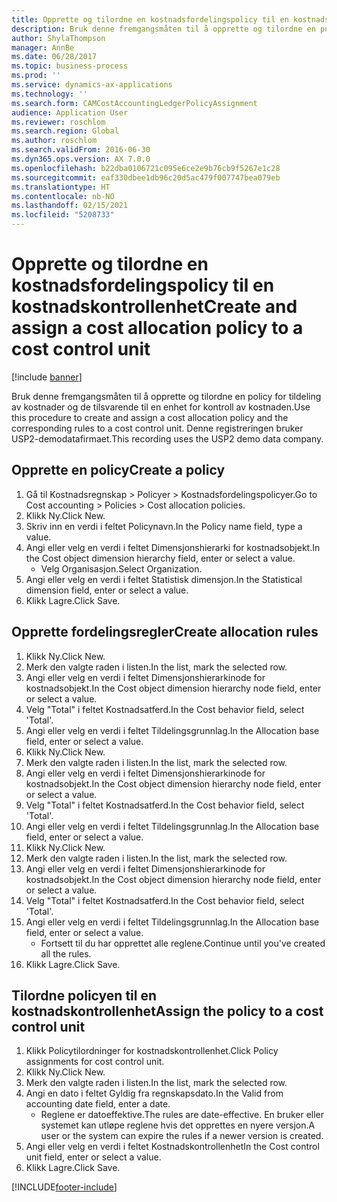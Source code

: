 ```yaml
---
title: Opprette og tilordne en kostnadsfordelingspolicy til en kostnadskontrollenhet
description: Bruk denne fremgangsmåten til å opprette og tilordne en policy for tildeling av kostnader og de tilsvarende til en enhet for kontroll av kostnaden.
author: ShylaThompson
manager: AnnBe
ms.date: 06/28/2017
ms.topic: business-process
ms.prod: ''
ms.service: dynamics-ax-applications
ms.technology: ''
ms.search.form: CAMCostAccountingLedgerPolicyAssignment
audience: Application User
ms.reviewer: roschlom
ms.search.region: Global
ms.author: roschlom
ms.search.validFrom: 2016-06-30
ms.dyn365.ops.version: AX 7.0.0
ms.openlocfilehash: b22dba0106721c095e6ce2e9b76cb9f5267e1c28
ms.sourcegitcommit: eaf330dbee1db96c20d5ac479f007747bea079eb
ms.translationtype: HT
ms.contentlocale: nb-NO
ms.lasthandoff: 02/15/2021
ms.locfileid: "5208733"
---
```

# <a name="create-and-assign-a-cost-allocation-policy-to-a-cost-control-unit"></a><span data-ttu-id="7621e-103">Opprette og tilordne en kostnadsfordelingspolicy til en kostnadskontrollenhet</span><span class="sxs-lookup"><span data-stu-id="7621e-103">Create and assign a cost allocation policy to a cost control unit</span></span>

[!include [banner](../../includes/banner.md)]

<span data-ttu-id="7621e-104">Bruk denne fremgangsmåten til å opprette og tilordne en policy for tildeling av kostnader og de tilsvarende til en enhet for kontroll av kostnaden.</span><span class="sxs-lookup"><span data-stu-id="7621e-104">Use this procedure to create and assign a cost allocation policy and the corresponding rules to a cost control unit.</span></span> <span data-ttu-id="7621e-105">Denne registreringen bruker USP2-demodatafirmaet.</span><span class="sxs-lookup"><span data-stu-id="7621e-105">This recording uses the USP2 demo data company.</span></span>


## <a name="create-a-policy"></a><span data-ttu-id="7621e-106">Opprette en policy</span><span class="sxs-lookup"><span data-stu-id="7621e-106">Create a policy</span></span>
1. <span data-ttu-id="7621e-107">Gå til Kostnadsregnskap > Policyer > Kostnadsfordelingspolicyer.</span><span class="sxs-lookup"><span data-stu-id="7621e-107">Go to Cost accounting > Policies > Cost allocation policies.</span></span>
2. <span data-ttu-id="7621e-108">Klikk Ny.</span><span class="sxs-lookup"><span data-stu-id="7621e-108">Click New.</span></span>
3. <span data-ttu-id="7621e-109">Skriv inn en verdi i feltet Policynavn.</span><span class="sxs-lookup"><span data-stu-id="7621e-109">In the Policy name field, type a value.</span></span>
4. <span data-ttu-id="7621e-110">Angi eller velg en verdi i feltet Dimensjonshierarki for kostnadsobjekt.</span><span class="sxs-lookup"><span data-stu-id="7621e-110">In the Cost object dimension hierarchy field, enter or select a value.</span></span>
    * <span data-ttu-id="7621e-111">Velg Organisasjon.</span><span class="sxs-lookup"><span data-stu-id="7621e-111">Select Organization.</span></span>  
5. <span data-ttu-id="7621e-112">Angi eller velg en verdi i feltet Statistisk dimensjon.</span><span class="sxs-lookup"><span data-stu-id="7621e-112">In the Statistical dimension field, enter or select a value.</span></span>
6. <span data-ttu-id="7621e-113">Klikk Lagre.</span><span class="sxs-lookup"><span data-stu-id="7621e-113">Click Save.</span></span>

## <a name="create-allocation-rules"></a><span data-ttu-id="7621e-114">Opprette fordelingsregler</span><span class="sxs-lookup"><span data-stu-id="7621e-114">Create allocation rules</span></span>
1. <span data-ttu-id="7621e-115">Klikk Ny.</span><span class="sxs-lookup"><span data-stu-id="7621e-115">Click New.</span></span>
2. <span data-ttu-id="7621e-116">Merk den valgte raden i listen.</span><span class="sxs-lookup"><span data-stu-id="7621e-116">In the list, mark the selected row.</span></span>
3. <span data-ttu-id="7621e-117">Angi eller velg en verdi i feltet Dimensjonshierarkinode for kostnadsobjekt.</span><span class="sxs-lookup"><span data-stu-id="7621e-117">In the Cost object dimension hierarchy node field, enter or select a value.</span></span>
4. <span data-ttu-id="7621e-118">Velg "Total" i feltet Kostnadsatferd.</span><span class="sxs-lookup"><span data-stu-id="7621e-118">In the Cost behavior field, select 'Total'.</span></span>
5. <span data-ttu-id="7621e-119">Angi eller velg en verdi i feltet Tildelingsgrunnlag.</span><span class="sxs-lookup"><span data-stu-id="7621e-119">In the Allocation base field, enter or select a value.</span></span>
6. <span data-ttu-id="7621e-120">Klikk Ny.</span><span class="sxs-lookup"><span data-stu-id="7621e-120">Click New.</span></span>
7. <span data-ttu-id="7621e-121">Merk den valgte raden i listen.</span><span class="sxs-lookup"><span data-stu-id="7621e-121">In the list, mark the selected row.</span></span>
8. <span data-ttu-id="7621e-122">Angi eller velg en verdi i feltet Dimensjonshierarkinode for kostnadsobjekt.</span><span class="sxs-lookup"><span data-stu-id="7621e-122">In the Cost object dimension hierarchy node field, enter or select a value.</span></span>
9. <span data-ttu-id="7621e-123">Velg "Total" i feltet Kostnadsatferd.</span><span class="sxs-lookup"><span data-stu-id="7621e-123">In the Cost behavior field, select 'Total'.</span></span>
10. <span data-ttu-id="7621e-124">Angi eller velg en verdi i feltet Tildelingsgrunnlag.</span><span class="sxs-lookup"><span data-stu-id="7621e-124">In the Allocation base field, enter or select a value.</span></span>
11. <span data-ttu-id="7621e-125">Klikk Ny.</span><span class="sxs-lookup"><span data-stu-id="7621e-125">Click New.</span></span>
12. <span data-ttu-id="7621e-126">Merk den valgte raden i listen.</span><span class="sxs-lookup"><span data-stu-id="7621e-126">In the list, mark the selected row.</span></span>
13. <span data-ttu-id="7621e-127">Angi eller velg en verdi i feltet Dimensjonshierarkinode for kostnadsobjekt.</span><span class="sxs-lookup"><span data-stu-id="7621e-127">In the Cost object dimension hierarchy node field, enter or select a value.</span></span>
14. <span data-ttu-id="7621e-128">Velg "Total" i feltet Kostnadsatferd.</span><span class="sxs-lookup"><span data-stu-id="7621e-128">In the Cost behavior field, select 'Total'.</span></span>
15. <span data-ttu-id="7621e-129">Angi eller velg en verdi i feltet Tildelingsgrunnlag.</span><span class="sxs-lookup"><span data-stu-id="7621e-129">In the Allocation base field, enter or select a value.</span></span>
    * <span data-ttu-id="7621e-130">Fortsett til du har opprettet alle reglene.</span><span class="sxs-lookup"><span data-stu-id="7621e-130">Continue until you've created all the rules.</span></span>  
16. <span data-ttu-id="7621e-131">Klikk Lagre.</span><span class="sxs-lookup"><span data-stu-id="7621e-131">Click Save.</span></span>

## <a name="assign-the-policy-to-a-cost-control-unit"></a><span data-ttu-id="7621e-132">Tilordne policyen til en kostnadskontrollenhet</span><span class="sxs-lookup"><span data-stu-id="7621e-132">Assign the policy to a cost control unit</span></span>
1. <span data-ttu-id="7621e-133">Klikk Policytilordninger for kostnadskontrollenhet.</span><span class="sxs-lookup"><span data-stu-id="7621e-133">Click Policy assignments for cost control unit.</span></span>
2. <span data-ttu-id="7621e-134">Klikk Ny.</span><span class="sxs-lookup"><span data-stu-id="7621e-134">Click New.</span></span>
3. <span data-ttu-id="7621e-135">Merk den valgte raden i listen.</span><span class="sxs-lookup"><span data-stu-id="7621e-135">In the list, mark the selected row.</span></span>
4. <span data-ttu-id="7621e-136">Angi en dato i feltet Gyldig fra regnskapsdato.</span><span class="sxs-lookup"><span data-stu-id="7621e-136">In the Valid from accounting date field, enter a date.</span></span>
    * <span data-ttu-id="7621e-137">Reglene er datoeffektive.</span><span class="sxs-lookup"><span data-stu-id="7621e-137">The rules are date-effective.</span></span> <span data-ttu-id="7621e-138">En bruker eller systemet kan utløpe reglene hvis det opprettes en nyere versjon.</span><span class="sxs-lookup"><span data-stu-id="7621e-138">A user or the system can expire the rules if a newer version is created.</span></span>  
5. <span data-ttu-id="7621e-139">Angi eller velg en verdi i feltet Kostnadskontrollenhet</span><span class="sxs-lookup"><span data-stu-id="7621e-139">In the Cost control unit field, enter or select a value.</span></span>
6. <span data-ttu-id="7621e-140">Klikk Lagre.</span><span class="sxs-lookup"><span data-stu-id="7621e-140">Click Save.</span></span>



[!INCLUDE[footer-include](../../../includes/footer-banner.md)]